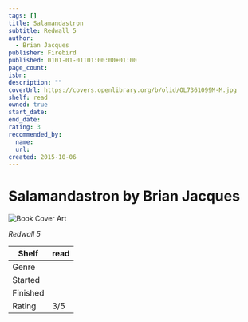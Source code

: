```yaml
---
tags: []
title: Salamandastron
subtitle: Redwall 5
author:
  - Brian Jacques
publisher: Firebird
published: 0101-01-01T01:00:00+01:00
page_count:
isbn:
description: ""
coverUrl: https://covers.openlibrary.org/b/olid/OL7361099M-M.jpg
shelf: read
owned: true
start_date:
end_date:
rating: 3
recommended_by:
  name:
  url:
created: 2015-10-06
---
```


# Salamandastron by Brian Jacques

![Book Cover Art](https://covers.openlibrary.org/b/olid/OL7361099M-M.jpg)

_Redwall 5_

| Shelf | read |
| --- | --- |
| Genre |  |
| Started |  |
| Finished |  |
| Rating | 3/5 |

